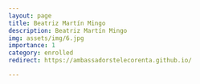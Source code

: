 ```yaml
---
layout: page
title: Beatriz Martín Mingo
description: Beatriz Martín Mingo
img: assets/img/6.jpg
importance: 1
category: enrolled
redirect: https://ambassadorstelecorenta.github.io/

---
```

